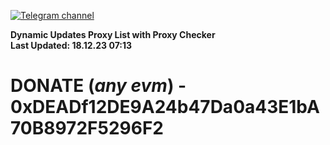 [![Telegram channel](https://img.shields.io/endpoint?url=https://runkit.io/damiankrawczyk/telegram-badge/branches/master?url=https://t.me/n4z4v0d)](https://t.me/n4z4v0d) 

**Dynamic Updates Proxy List with Proxy Checker**  
**Last Updated: 18.12.23 07:13**

# DONATE (_any evm_) - 0xDEADf12DE9A24b47Da0a43E1bA70B8972F5296F2
